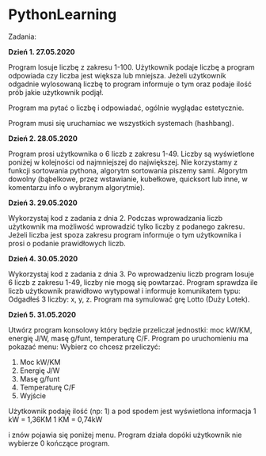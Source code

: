 # PythonLearning

Zadania:

**Dzień 1. 27.05.2020**

Program losuje liczbę z zakresu 1-100. Użytkownik podaje liczbę a program odpowiada czy liczba jest większa lub mniejsza. Jeżeli użytkownik odgadnie wylosowaną liczbę to program informuje o tym oraz podaje ilość prób jakie użytkownik podjął.

Program ma pytać o liczbę i odpowiadać, ogólnie wyglądac estetycznie.

Program musi się uruchamiac we wszystkich systemach (hashbang).

**Dzień 2. 28.05.2020**

Program prosi użytkownika o 6 liczb z zakresu 1-49. Liczby są wyświetlone poniżej w kolejności od najmniejszej do największej. Nie korzystamy z funkcji sortowania pythona, algorytm sortowania piszemy sami. Algorytm dowolny (bąbelkowe, przez wstawianie, kubełkowe, quicksort lub inne, w komentarzu info o wybranym algorytmie).

**Dzień 3. 29.05.2020**

Wykorzystaj kod z zadania z dnia 2. Podczas wprowadzania liczb użytkownik ma możliwość wprowadzić tylko liczby z podanego zakresu. Jeżeli liczba jest spoza zakresu program informuje o tym użytkownika i prosi o podanie prawidłowych liczb.

**Dzień 4. 30.05.2020**

Wykorzystaj kod z zadania z dnia 3. Po wprowadzeniu liczb program losuje 6 liczb z zakresu 1-49, liczby nie mogą się powtarzać. Program sprawdza ile liczb użytkownik prawidłowo wytypował i informuje komunikatem typu: Odgadłeś 3 liczby: x, y, z. Program ma symulować grę Lotto (Duży Lotek).

**Dzień 5. 31.05.2020**

Utwórz program konsolowy który będzie przeliczał jednostki: moc kW/KM, energię J/W, masę g/funt, temperaturę C/F.
Program po uruchomieniu ma pokazać menu:
Wybierz co chcesz przeliczyć:
1. Moc kW/KM
2. Energię J/W
3. Masę g/funt
4. Temperaturę C/F
0. Wyjście

Użytkownik podaję ilość (np: 1) a pod spodem jest wyświetlona informacja
1 kW = 1,36KM
1 KM = 0,74kW

i znów pojawia się poniżej menu. Program działa dopóki użytkownik nie wybierze 0 kończące program.
